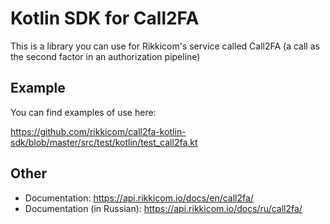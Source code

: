 # Kotlin SDK for Call2FA

This is a library you can use for Rikkicom's service called Call2FA (a call as the second factor in an authorization pipeline)

## Example

You can find examples of use here:

https://github.com/rikkicom/call2fa-kotlin-sdk/blob/master/src/test/kotlin/test_call2fa.kt

## Other

- Documentation: https://api.rikkicom.io/docs/en/call2fa/
- Documentation (in Russian): https://api.rikkicom.io/docs/ru/call2fa/
